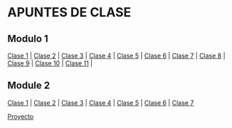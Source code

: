 # APUNTES DE CLASE

## Modulo 1

[Clase 1](module1/clase01.md) | [Clase 2](module1/clase02.md) | [Clase 3](module1/clase03.md) | [Clase 4](module1/clase04.md) | [Clase 5](module1/clase05.md) | [Clase 6](module1/clase06.md) | [Clase 7](module1/clase07.md) | [Clase 8](module1/clase08.md) | [Clase 9](module1/clase09.md) | [Clase 10](module1/clase010.md) | [Clase 11](module1/clase011.md) |

## Module 2

[Clase 1](module2/class01.md) | [Clase 2](module2/class02.md) | [Clase 3](module2/class03.md) | [Clase 4](module2/class04.md) | [Clase 5](module2/class05.md) | [Clase 6](module2/class06.md) | [Clase 7](module2/class07.md)

[Proyecto](module2/proyecto.md)